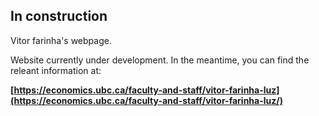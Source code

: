 ## In construction
Vitor farinha's webpage.

Website currently under development.
In the meantime, you can find the releant information at:

**[https://economics.ubc.ca/faculty-and-staff/vitor-farinha-luz](https://economics.ubc.ca/faculty-and-staff/vitor-farinha-luz/)**
